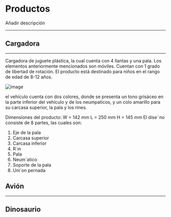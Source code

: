 # Productos

Añadir descripción


---
## Cargadora

---
Cargadora de juguete plástica, la cual cuenta con 4 llantas y una
pala. Los elementos anteriormente mencionados son móviles. Cuentan con 1 grado de libertad de rotación.
El producto está destinado para niños en el rango de edad de 8-12 años.

![image](https://github.com/user-attachments/assets/60ca0019-c54a-45f3-a0fd-fd335ad3463c)

el vehículo cuenta con dos colores, donde se presenta un tono grisáceo
en la parte inferior del vehículo y de los neumpaticos, y un colo amarillo para su carcasa superior, la pala y
los rines.

Dimensiones del producto:
W = 142 mm
L = 250 mm
H = 145 mm
El dise˜no consiste de 8 partes, las cuales son:
1. Eje de la pala
2. Carcasa superior
3. Carcasa inferior
4. R´ın
5. Pala
6. Neum´atico
7. Soporte de la pala
8. Uni´on pernada

## Avión


---
## Dinosaurio




